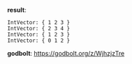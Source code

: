 **result**:
```
IntVector: { 1 2 3 }
IntVector: { 2 3 4 }
IntVector: { 1 2 3 }
IntVector: { 0 1 2 }
```
**godbolt**: https://godbolt.org/z/WjhzjzTre

